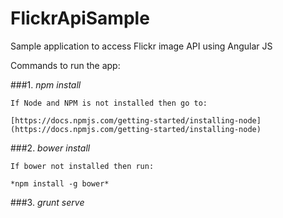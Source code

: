 # FlickrApiSample
Sample application to access Flickr image API using Angular JS


Commands to run the app:



###1. *npm install*

	If Node and NPM is not installed then go to:

	[https://docs.npmjs.com/getting-started/installing-node](https://docs.npmjs.com/getting-started/installing-node)



###2. *bower install*

	If bower not installed then run:

	*npm install -g bower*



###3. *grunt serve*